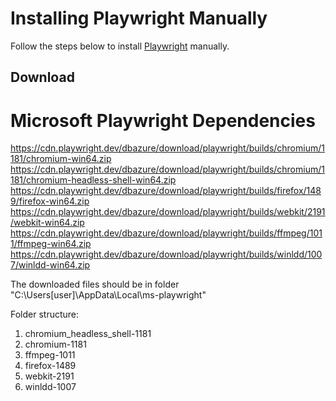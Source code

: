 # Installing Playwright Manually
Follow the steps below to install [Playwright](https://playwright.dev/) manually.

## Download
# Microsoft Playwright Dependencies
https://cdn.playwright.dev/dbazure/download/playwright/builds/chromium/1181/chromium-win64.zip
https://cdn.playwright.dev/dbazure/download/playwright/builds/chromium/1181/chromium-headless-shell-win64.zip
https://cdn.playwright.dev/dbazure/download/playwright/builds/firefox/1489/firefox-win64.zip
https://cdn.playwright.dev/dbazure/download/playwright/builds/webkit/2191/webkit-win64.zip
https://cdn.playwright.dev/dbazure/download/playwright/builds/ffmpeg/1011/ffmpeg-win64.zip
https://cdn.playwright.dev/dbazure/download/playwright/builds/winldd/1007/winldd-win64.zip

The downloaded files should be in folder "C:\Users\[user]\AppData\Local\ms-playwright"

Folder structure:
1. chromium_headless_shell-1181
2. chromium-1181
3. ffmpeg-1011
4. firefox-1489
5. webkit-2191
6. winldd-1007

